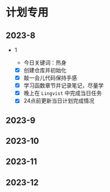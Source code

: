 # 计划专用

## 2023-8

- 1

  - 今日关键词：热身
  - [x] 创建仓库并初始化
  - [x] 敲一会儿代码保持手感
  - [x] 学习函数章节并记录笔记，尽量学
  - [x] 晚上在 `Lingvist`  中完成当日任务
  - [x] 24点前更新当日计划完成情况

## 2023-9



## 2023-10



## 2023-11



## 2023-12



